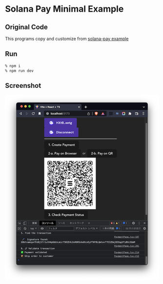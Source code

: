 # Solana Pay Minimal Example

## Original Code
This programs copy and customize from [solana-pay example](https://github.com/solana-labs/solana-pay/tree/master/core)

## Run
```
% npm i
% npm run dev
```

## Screenshot
![Screenshot](https://github.com/256hax/solana-pay-example/blob/main/minimal-example/docs/screenshot.png?raw=true)